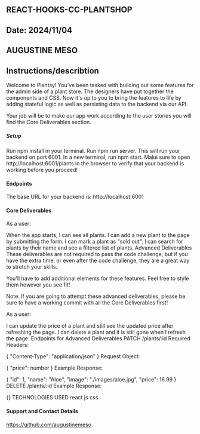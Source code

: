 ## REACT-HOOKS-CC-PLANTSHOP
## Date: 2024/11/04
## AUGUSTINE MESO
## Instructions/describtion
Welcome to Plantsy! You've been tasked with building out some features for the admin side of a plant store. The designers have put together the components and CSS. Now it's up to you to bring the features to life by adding stateful logic as well as persisting data to the backend via our API.

Your job will be to make our app work according to the user stories you will find the Core Deliverables section.

##### Setup
Run npm install in your terminal.
Run npm run server. This will run your backend on port 6001.
In a new terminal, run npm start.
Make sure to open http://localhost:6001/plants in the browser to verify that your backend is working before you proceed!

#### Endpoints
The base URL for your backend is: http://localhost:6001

#### Core Deliverables
As a user:

When the app starts, I can see all plants.
I can add a new plant to the page by submitting the form.
I can mark a plant as "sold out".
I can search for plants by their name and see a filtered list of plants.
Advanced Deliverables
These deliverables are not required to pass the code challenge, but if you have the extra time, or even after the code challenge, they are a great way to stretch your skills.

You'll have to add additional elements for these features. Feel free to style them however you see fit!

Note: If you are going to attempt these advanced deliverables, please be sure to have a working commit with all the Core Deliverables first!

As a user:

I can update the price of a plant and still see the updated price after refreshing the page.
I can delete a plant and it is still gone when I refresh the page.
Endpoints for Advanced Deliverables
PATCH /plants/:id
Required Headers:

{
  "Content-Type": "application/json"
}
Request Object:

{
  "price": number
}
Example Response:

{
  "id": 1,
  "name": "Aloe",
  "image": "./images/aloe.jpg",
  "price": 16.99
}
DELETE /plants/:id
Example Response:

{}
TECHNOLOGIES USED
react js css

#### Support and Contact Details
https://github.com/augustinemeso